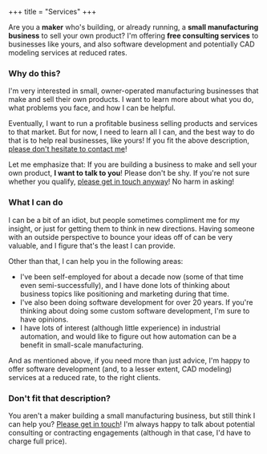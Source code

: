 +++
title = "Services"
+++

Are you a **maker** who's building, or already running, a **small manufacturing business** to sell your own product? I'm offering **free consulting services** to businesses like yours, and also software development and potentially CAD modeling services at reduced rates.


### Why do this?

I'm very interested in small, owner-operated manufacturing businesses that make and sell their own products. I want to learn more about what you do, what problems you face, and how I can be helpful.

Eventually, I want to run a profitable business selling products and services to that market. But for now, I need to learn all I can, and the best way to do that is to help real businesses, like yours! If you fit the above description, [please don't hesitate to contact me](/contact)!

Let me emphasize that: If you are building a business to make and sell your own product, **I want to talk to you**! Please don't be shy. If you're not sure whether you qualify, [please get in touch anyway](/contact)! No harm in asking!


### What I can do

I can be a bit of an idiot, but people sometimes compliment me for my insight, or just for getting them to think in new directions. Having someone with an outside perspective to bounce your ideas off of can be very valuable, and I figure that's the least I can provide.

Other than that, I can help you in the following areas:

- I've been self-employed for about a decade now (some of that time even semi-successfully), and I have done lots of thinking about business topics like positioning and marketing during that time.
- I've also been doing software development for over 20 years. If you're thinking about doing some custom software development, I'm sure to have opinions.
- I have lots of interest (although little experience) in industrial automation, and would like to figure out how automation can be a benefit in small-scale manufacturing.

And as mentioned above, if you need more than just advice, I'm happy to offer software development (and, to a lesser extent, CAD modeling) services at a reduced rate, to the right clients.


### Don't fit that description?

You aren't a maker building a small manufacturing business, but still think I can help you? [Please get in touch](/contact)! I'm always happy to talk about potential consulting or contracting engagements (although in that case, I'd have to charge full price).

